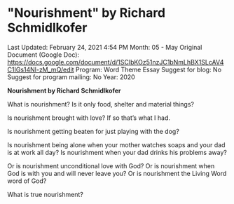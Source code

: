 # "Nourishment" by Richard Schmidlkofer

Last Updated: February 24, 2021 4:54 PM
Month: 05 - May
Original Document (Google Doc): https://docs.google.com/document/d/1SCIbKOz51nzJC1bNmLhBX1SLcAV4C1IGs14Nl-zM_mQ/edit
Program: Word Theme Essay
Suggest for blog: No
Suggest for program mailing: No
Year: 2020

**Nourishment by Richard Schmidlkofer**

What is nourishment? Is it only food, shelter and material things?

Is nourishment brought with love? If so that’s what I had.

Is nourishment getting beaten for just playing with the dog?

Is nourishment being alone when your mother watches soaps and your dad is at work all day? Is nourishment when your dad drinks his problems away?

Or is nourishment unconditional love with God? Or is nourishment when God is with you and will never leave you? Or is nourishment the Living Word word of God?

What is true nourishment?